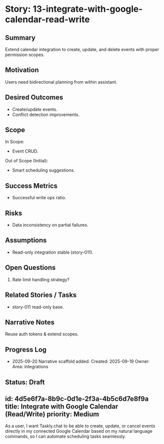 <!-- Generated/Normalized from template on 2025-09-20 -->
# Story: 13-integrate-with-google-calendar-read-write

## Summary
Extend calendar integration to create, update, and delete events with proper permission scopes.

## Motivation
Users need bidirectional planning from within assistant.

## Desired Outcomes
- Create/update events.
- Conflict detection improvements.

## Scope
In Scope:
- Event CRUD.

Out of Scope (Initial):
- Smart scheduling suggestions.

## Success Metrics
- Successful write ops ratio.

## Risks
- Data inconsistency on partial failures.

## Assumptions
- Read-only integration stable (story-011).

## Open Questions
1. Rate limit handling strategy?

## Related Stories / Tasks
- story-011 read-only base.

## Narrative Notes
Reuse auth tokens & extend scopes.

## Progress Log
- 2025-09-20 Narrative scaffold added.
Created: 2025-09-19
Owner: 
Area: integrations

Status: Draft
---
id: 4d5e6f7a-8b9c-0d1e-2f3a-4b5c6d7e8f9a
title: Integrate with Google Calendar (Read/Write)
priority: Medium
---
As a user, I want Taskly.chat to be able to create, update, or cancel events directly in my connected Google Calendar based on my natural language commands, so I can automate scheduling tasks seamlessly.
